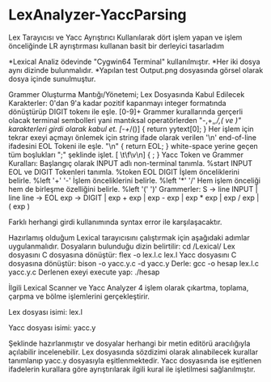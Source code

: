# LexAnalyzer-YaccParsing
Lex Tarayıcısı ve Yacc Ayrıştırıcı Kullanılarak dört işlem yapan ve işlem önceliğinde LR ayrıştırması kullanan basit bir derleyici tasarladım 

*Lexical Analiz ödevinde "Cygwin64 Terminal" kullanılmıştır.
*Her iki dosya aynı dizinde bulunmalıdır.
*Yapılan test Output.png dosyasında görsel olarak dosya içinde sunulmuştur.

Grammer Oluşturma Mantığı/Yönetemi;
Lex Dosyasında Kabul Edilecek Karakterler:
0'dan 9'a kadar pozitif kapanmayı integer formatında dönüştürüp DIGIT tokenı ile eşle. [0-9]+
Grammer kurallarında gerçerli olacak terminal sembolleri yani mantıksal operatörlerden "-,+,*,/,( ve )" karakterleri girdi olarak kabul et. [-+*/()] { return yytext[0]; }
Her işlem için tekrar exeyi açmayı önlemek için string ifade olarak verilen '\n' end-of-line ifadesini EOL Tokeni ile eşle. "\n" { return EOL; }
white-space yerine geçen tüm boşlukları ";" şeklinde işlet. [ \t\f\v\n] { ; }
Yacc Token ve Grammer Kuralları:
Başlangıç olarak INPUT adlı non-terminal tanımla. %start INPUT
EOL ve DIGIT Tokenleri tanımla. %token EOL DIGIT
İşlem önceliklerini belirle. %left '+' '-'
İşlem önceliklerini belirle. %left '*' '/'
Hem işlem önceliği hem de birleşme özelliğini belirle. %left '(' ')'
Grammerler:
S     ->    line INPUT
       |    line
line  -> <exp> EOL
exp   -> DIGIT
       | exp + exp
       | exp - exp
       | exp * exp
       | exp / exp
       | ( exp )

Farklı herhangi girdi kullanımında syntax error ile karşılaşacaktır.      

Hazırlamış olduğum Lexical tarayıcısını çalıştırmak için aşağıdaki adımlar uygulanmalıdır.
Dosyaların bulunduğu dizin belirtilir:
    cd /Lexical/
Lex dosyasını C dosyasına dönüştür:
    flex -o lex.l.c lex.l
Yacc dosyasını C dosyasına dönüştür:
    bison -o yacc.y.c -d yacc.y
Derle:
    gcc -o hesap lex.l.c yacc.y.c
Derlenen exeyi execute yap:
    ./hesap
    
İlgili Lexical Scanner ve Yacc Analyzer 4 işlem olarak çıkartma, toplama, çarpma ve bölme işlemlerini gerçekleştirir.

Lex dosyası isimi:
lex.l

Yacc dosyası isimi:
yacc.y

Şeklinde hazırlanmıştır ve dosyalar herhangi bir metin editörü aracılığıyla açılabilir incelenebilir.
Lex dosyasında sözdizimi olarak alınabilecek kurallar tanımlanıp yacc.y dosyasıyla eşitlenmektedir.
Yacc dosyasında ise eşitlenen ifadelerin kurallara göre ayrıştırılarak ilgili kural ile işletilmesi sağlanılmıştır.
